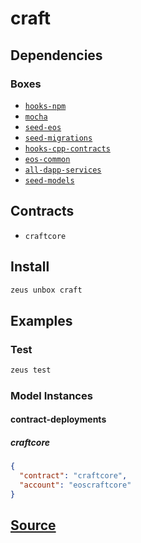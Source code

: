 
craft 
====================




## Dependencies
### Boxes
* [`hooks-npm`](hooks-npm.md)
* [`mocha`](mocha.md)
* [`seed-eos`](seed-eos.md)
* [`seed-migrations`](seed-migrations.md)
* [`hooks-cpp-contracts`](hooks-cpp-contracts.md)
* [`eos-common`](eos-common.md)
* [`all-dapp-services`](all-dapp-services.md)
* [`seed-models`](seed-models.md)


## Contracts
* `craftcore`
## Install
```bash
zeus unbox craft
```
## Examples
### Test 
```bash
zeus test
```








### Model Instances
#### contract-deployments
##### craftcore
```json
{
  "contract": "craftcore",
  "account": "eoscraftcore"
}
```


## [Source](https://github.com/liquidapps-io/zeus-sdk/tree/master/boxes/groups/game/craft)
